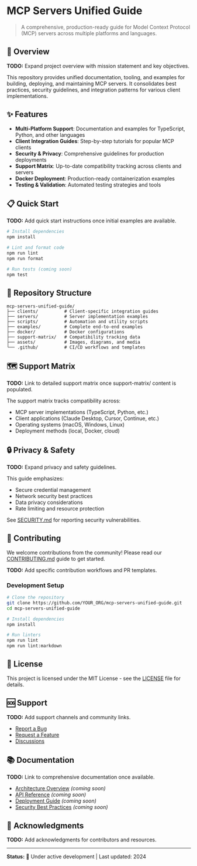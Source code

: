 # MCP Servers Unified Guide

> A comprehensive, production-ready guide for Model Context Protocol (MCP) servers across multiple platforms and languages.

## 🚀 Overview

**TODO:** Expand project overview with mission statement and key objectives.

This repository provides unified documentation, tooling, and examples for building, deploying, and maintaining MCP servers. It consolidates best practices, security guidelines, and integration patterns for various client implementations.

## ✨ Features

- **Multi-Platform Support**: Documentation and examples for TypeScript, Python, and other languages
- **Client Integration Guides**: Step-by-step tutorials for popular MCP clients
- **Security & Privacy**: Comprehensive guidelines for production deployments
- **Support Matrix**: Up-to-date compatibility tracking across clients and servers
- **Docker Deployment**: Production-ready containerization examples
- **Testing & Validation**: Automated testing strategies and tools

## 📋 Quick Start

**TODO:** Add quick start instructions once initial examples are available.

```bash
# Install dependencies
npm install

# Lint and format code
npm run lint
npm run format

# Run tests (coming soon)
npm test
```

## 📂 Repository Structure

```
mcp-servers-unified-guide/
├── clients/          # Client-specific integration guides
├── servers/          # Server implementation examples
├── scripts/          # Automation and utility scripts
├── examples/         # Complete end-to-end examples
├── docker/           # Docker configurations
├── support-matrix/   # Compatibility tracking data
├── assets/           # Images, diagrams, and media
└── .github/          # CI/CD workflows and templates
```

## 🗺️ Support Matrix

**TODO:** Link to detailed support matrix once support-matrix/ content is populated.

The support matrix tracks compatibility across:
- MCP server implementations (TypeScript, Python, etc.)
- Client applications (Claude Desktop, Cursor, Continue, etc.)
- Operating systems (macOS, Windows, Linux)
- Deployment methods (local, Docker, cloud)

## 🔒 Privacy & Safety

**TODO:** Expand privacy and safety guidelines.

This guide emphasizes:
- Secure credential management
- Network security best practices
- Data privacy considerations
- Rate limiting and resource protection

See [SECURITY.md](./SECURITY.md) for reporting security vulnerabilities.

## 🤝 Contributing

We welcome contributions from the community! Please read our [CONTRIBUTING.md](./CONTRIBUTING.md) guide to get started.

**TODO:** Add specific contribution workflows and PR templates.

### Development Setup

```bash
# Clone the repository
git clone https://github.com/YOUR_ORG/mcp-servers-unified-guide.git
cd mcp-servers-unified-guide

# Install dependencies
npm install

# Run linters
npm run lint
npm run lint:markdown
```

## 📜 License

This project is licensed under the MIT License - see the [LICENSE](./LICENSE) file for details.

## 🆘 Support

**TODO:** Add support channels and community links.

- [Report a Bug](https://github.com/YOUR_ORG/mcp-servers-unified-guide/issues/new?template=bug_report.md)
- [Request a Feature](https://github.com/YOUR_ORG/mcp-servers-unified-guide/issues/new?template=feature_request.md)
- [Discussions](https://github.com/YOUR_ORG/mcp-servers-unified-guide/discussions)

## 📚 Documentation

**TODO:** Link to comprehensive documentation once available.

- [Architecture Overview](./docs/architecture.md) *(coming soon)*
- [API Reference](./docs/api.md) *(coming soon)*
- [Deployment Guide](./docs/deployment.md) *(coming soon)*
- [Security Best Practices](./docs/security.md) *(coming soon)*

## 🙏 Acknowledgments

**TODO:** Add acknowledgments for contributors and resources.

---

**Status:** 🚧 Under active development | Last updated: 2024
